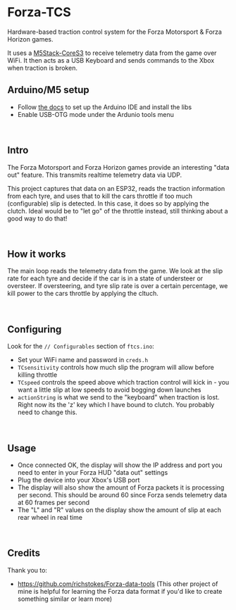 # Forza-TCS
Hardware-based traction control system for the Forza Motorsport &amp; Forza Horizon games.

It uses a [M5Stack-CoreS3](https://www.amazon.com/gp/product/B0C7G5GPGC/ref=ppx_yo_dt_b_search_asin_title?ie=UTF8&psc=1) to receive telemetry data from the game over WiFi. It then acts as a USB Keyboard and sends commands to the Xbox when traction is broken.
&nbsp;



## Arduino/M5 setup
- Follow [the docs](https://docs.m5stack.com/en/quick_start/cores3/arduino) to set up the Arduino IDE and install the libs
- Enable USB-OTG mode under the Ardunio tools menu

&nbsp;

## Intro
The Forza Motorsport and Forza Horizon games provide an interesting "data out" feature. This transmits realtime telemetry data via UDP.  

This project captures that data on an ESP32, reads the traction information from each tyre, and uses that to kill the cars throttle if too much (configurable) slip is detected. In this case, it does so by applying the clutch. Ideal would be to "let go" of the throttle instead, still thinking about a good way to do that!  

&nbsp;

## How it works
The main loop reads the telemetry data from the game. We look at the slip rate for each tyre and decide if the car is in a state of understeer or oversteer. If oversteering, and tyre slip rate is over a certain percentage, we kill power to the cars throttle by applying the cltuch.

&nbsp;

## Configuring
Look for the `// Configurables` section of `ftcs.ino`:  

- Set your WiFi name and password in `creds.h`
- `TCsensitivity` controls how much slip the program will allow before killing throttle
- `TCspeed` controls the speed above which traction control will kick in - you want a little slip at low speeds to avoid bogging down launches
- `actionString` is what we send to the "keyboard" when traction is lost. Right now its the 'z' key which I have bound to clutch. You probably need to change this. 

&nbsp;

## Usage
- Once connected OK, the display will show the IP address and port you need to enter in your Forza HUD "data out" settings
- Plug the device into your Xbox's USB port
- The display will also show the amount of Forza packets it is processing per second. This should be around 60 since Forza sends telemetry data at 60 frames per second
- The "L" and "R" values on the display show the amount of slip at each rear wheel in real time

&nbsp;

## Credits
Thank you to: 
- https://github.com/richstokes/Forza-data-tools (This other project of mine is helpful for learning the Forza data format if you'd like to create something similar or learn more)